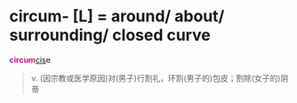 # circum- [L] = around/ about/ surrounding/ closed curve

<b style="color: #C71585;">circum</b>[cis](_cid_.md)e
> v. (因宗教或医学原因)对(男子)行割礼，环割(男子的)包皮；割除(女子的)阴蒂